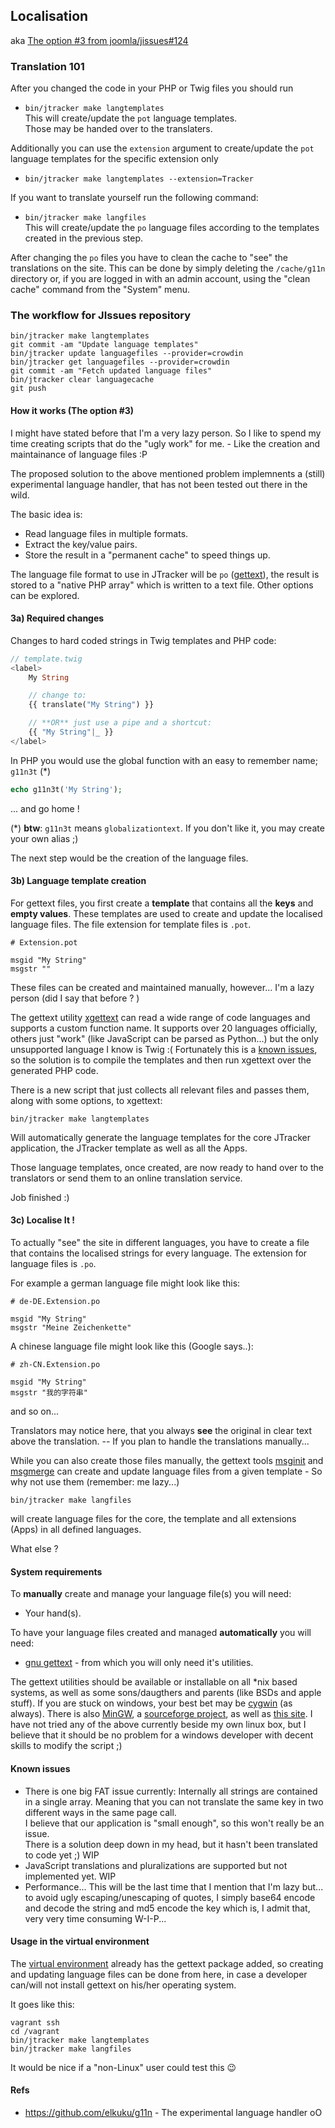 ## Localisation

aka [The option #3 from joomla/jissues#124](https://github.com/joomla/jissues/pull/124)

### Translation 101

After you changed the code in your PHP or Twig files you should run

* `bin/jtracker make langtemplates`<br />
This will create/update the `pot` language templates.<br />
Those may be handed over to the translaters.

Additionally you can use the `extension` argument to create/update the `pot` language templates for the specific extension only

* `bin/jtracker make langtemplates --extension=Tracker`<br />

If you want to translate yourself run the following command:

* `bin/jtracker make langfiles`<br />
This will create/update the `po` language files according to the templates created in the previous step.

After changing the `po` files you have to clean the cache to "see" the translations on the site.
This can be done by simply deleting the `/cache/g11n` directory or, if you are logged in with an admin account, using the "clean cache" command from the "System" menu.

### The workflow for JIssues repository

```
bin/jtracker make langtemplates
git commit -am "Update language templates"
bin/jtracker update languagefiles --provider=crowdin
bin/jtracker get languagefiles --provider=crowdin
git commit -am "Fetch updated language files"
bin/jtracker clear languagecache
git push
```

#### How it works (The option #3)

I might have stated before that I'm a very lazy person. So I like to spend my time creating scripts that do the "ugly work" for me. - Like the creation and maintainance of language files :P

The proposed solution to the above mentioned problem implemnents a (still) experimental language handler, that has not been tested out there in the wild.

The basic idea is:

* Read language files in multiple formats.
* Extract the key/value pairs.
* Store the result in a "permanent cache" to speed things up.

The language file format to use in JTracker will be `po` ([gettext](http://en.wikipedia.org/wiki/Gettext)), the result is stored to a "native PHP array" which is written to a text file. Other options can be explored.

#### 3a) Required changes

Changes to hard coded strings in Twig templates and PHP code:

```php
// template.twig
<label>
    My String

    // change to:
    {{ translate("My String") }}

    // **OR** just use a pipe and a shortcut:
    {{ "My String"|_ }}
</label>
```

In PHP you would use the global function with an easy to remember name; `g11n3t` (*)

```php
echo g11n3t('My String');
```

... and go home !

(*) **btw**: `g11n3t` means `globalizationtext`. If you don't like it, you may create your own alias ;)


The next step would be the creation of the language files.

#### 3b) Language template creation

For gettext files, you first create a **template** that contains all the **keys** and **empty values**.
These templates are used to create and update the localised language files.
The file extension for template files is `.pot`.

```
# Extension.pot

msgid "My String"
msgstr ""
```

These files can be created and maintained manually, however... I'm a lazy person (did I say that before ? )

The gettext utility [xgettext](http://linux.die.net/man/1/xgettext) can read a wide range of code languages and supports a custom function name.
It supports over 20 languages officially, others just "work" (like JavaScript can be parsed as Python...) but the only unsupported language I know is Twig :(
Fortunately this is a [known issues](https://github.com/fabpot/Twig-extensions/blob/master/doc/i18n.rst), so the solution is to compile the templates and then run xgettext over the generated PHP code.

There is a new script that just collects all relevant files and passes them, along with some options, to xgettext:

```
bin/jtracker make langtemplates
```

Will automatically generate the language templates for the core JTracker application, the JTracker template as well as all the Apps.

Those language templates, once created, are now ready to hand over to the translators or send them to an online translation service.

Job finished :)

#### 3c) Localise It !

To actually "see" the site in different languages, you have to create a file that contains the localised strings for every language.
The extension for language files is `.po`.

For example a german language file might look like this:
```
# de-DE.Extension.po

msgid "My String"
msgstr "Meine Zeichenkette"
```

A chinese language file might look like this (Google says..):
```
# zh-CN.Extension.po

msgid "My String"
msgstr "我的字符串"
```

and so on...

Translators may notice here, that you always **see** the original in clear text above the translation. -- If you plan to handle the translations manually...

While you can also create those files manually, the gettext tools [msginit](http://linux.die.net/man/1/msginit) and [msgmerge](http://linux.die.net/man/1/msgmerge) can create and update language files from a given template - So why not use them (remember: me lazy...)

```
bin/jtracker make langfiles
```

will create language files for the core, the template and all extensions (Apps) in all defined languages.

What else ?

#### System requirements

To **manually** create and manage your language file(s) you will need:
* Your hand(s).

To have your language files created and managed **automatically** you will need:
* [gnu gettext](http://directory.fsf.org/wiki/Gettext) - from which you will only need it's utilities.

The gettext utilities should be available or installable on all *nix based systems, as well as some sons/daugthers and parents (like BSDs and apple stuff).
If you are stuck on windows, your best bet may be [cygwin](http://www.cygwin.com/) (as always). There is also [MinGW](http://www.mingw.org/), a [sourceforge project](http://sourceforge.net/projects/gettext/), as well as [this site](http://franco-bez.4lima.de/index.php?option=com_content&view=article&id=55&Itemid=64&lang=en).
I have not tried any of the above currently beside my own linux box, but I believe that it should be no problem for a windows developer with decent skills to modify the script ;)

#### Known issues

* There is one big FAT issue currently: Internally all strings are contained in a single array. Meaning that you can not translate the same key in two different ways in the same page call.<br />I believe that our application is "small enough", so this won't really be an issue.<br />There is a solution deep down in my head, but it hasn't been translated to code yet ;) WIP
* JavaScript translations and pluralizations are supported but not implemented yet. WIP
* Performance... This will be the last time that I mention that I'm lazy but... to avoid ugly escaping/unescaping of quotes, I simply base64 encode and decode the string and md5 encode the key which is, I admit that, very very time consuming W-I-P...

#### Usage in the virtual environment

The [virtual environment](../Development/Virtual-Test-Server.md) already has the gettext package added, so creating and updating language files can be done from here, in case a developer can/will not install gettext on his/her operating system.

It goes like this:

```
vagrant ssh
cd /vagrant
bin/jtracker make langtemplates
bin/jtracker make langfiles
```
It would be nice if a "non-Linux" user could test this :wink:

#### Refs

* https://github.com/elkuku/g11n - The experimental language handler oO
